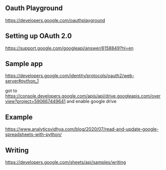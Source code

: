 Oauth Playground
----------------
https://developers.google.com/oauthplayground

Setting up OAuth 2.0
--------------------
https://support.google.com/googleapi/answer/6158849?hl=en


Sample app
----------
https://developers.google.com/identity/protocols/oauth2/web-server#python_1


got to https://console.developers.google.com/apis/api/drive.googleapis.com/overview?project=590667449641
and enable google drive


Example
--------
https://www.analyticsvidhya.com/blog/2020/07/read-and-update-google-spreadsheets-with-python/


Writing
-------
https://developers.google.com/sheets/api/samples/writing
